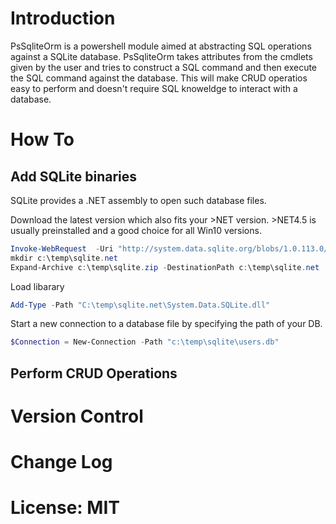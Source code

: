 # Introduction

PsSqliteOrm is a powershell module aimed at abstracting SQL operations against a SQLite database. PsSqliteOrm takes attributes from the cmdlets given by the user and tries to construct a SQL command
and then execute the SQL command against the database. This will make CRUD operatios easy to perform
and doesn't require SQL knoweldge to interact with a database.

# How To

## Add SQLite binaries

SQLite provides a .NET assembly to open such database files.

Download the latest version which also fits your >NET version. >NET4.5 is usually preinstalled and a good choice for all Win10 versions.

```powershell
Invoke-WebRequest  -Uri "http://system.data.sqlite.org/blobs/1.0.113.0/sqlite-netFx45-binary-x64-2012-1.0.113.0.zip" -OutFile "C:\temp\sqlite.zip"
mkdir c:\temp\sqlite.net
Expand-Archive c:\temp\sqlite.zip -DestinationPath c:\temp\sqlite.net
```

Load libarary

```powershell
Add-Type -Path "C:\temp\sqlite.net\System.Data.SQLite.dll"
```

Start a new connection to a database file by specifying the path of your DB.

```powershell
$Connection = New-Connection -Path "c:\temp\sqlite\users.db"
```

## Perform CRUD Operations

# Version Control

# Change Log

# License: MIT
